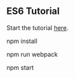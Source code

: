 ## ES6 Tutorial

Start the tutorial [here](http://ccoenraets.github.io/es6-tutorial).

npm install

npm run webpack

npm start
